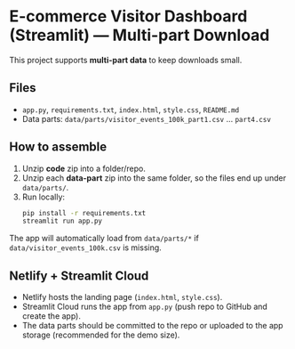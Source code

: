 # E-commerce Visitor Dashboard (Streamlit) — Multi-part Download

This project supports **multi-part data** to keep downloads small.

## Files
- `app.py`, `requirements.txt`, `index.html`, `style.css`, `README.md`
- Data parts: `data/parts/visitor_events_100k_part1.csv` … `part4.csv`

## How to assemble
1. Unzip **code** zip into a folder/repo.
2. Unzip each **data-part** zip into the same folder, so the files end up under `data/parts/`.
3. Run locally:
   ```bash
   pip install -r requirements.txt
   streamlit run app.py
   ```
The app will automatically load from `data/parts/*` if `data/visitor_events_100k.csv` is missing.

## Netlify + Streamlit Cloud
- Netlify hosts the landing page (`index.html`, `style.css`).
- Streamlit Cloud runs the app from `app.py` (push repo to GitHub and create the app).
- The data parts should be committed to the repo or uploaded to the app storage (recommended for the demo size).
